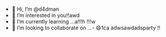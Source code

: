 - 👋 Hi, I’m @d4dman
- 👀 I’m interested in you!!awd
- 🌱 I’m currently learning ...a!!!h !!!w
- 💞️ I’m looking to collaborate on ...- 😄1ca
adwsawdadsparty  !!
<!--- a11ad11adshboinaaw
d4dman/d4dman is a ✨ special ✨ repository because its `README.md` (this filge) appears on your GitHub profile.adwaaa
You can click the Preview link to take a look at your changes.ss
--->

